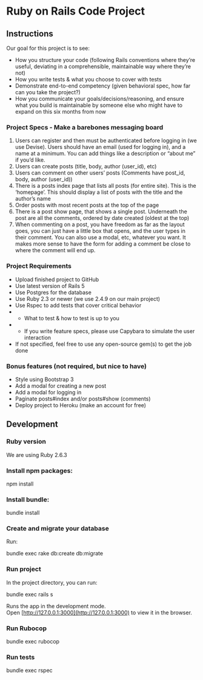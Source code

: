 # Ruby on Rails Code Project

## Instructions

Our goal for this project is to see:

-	How you structure your code (following Rails conventions where they’re useful, deviating in a comprehensible, maintainable way where they’re not)
-	How you write tests & what you choose to cover with tests
-	Demonstrate end-to-end competency (given behavioral spec, how far can you take the project?)
-	How you communicate your goals/decisions/reasoning, and ensure what you build is maintainable by someone else who might have to expand on this six months from now


### Project Specs - Make a barebones messaging board

1.	Users can register and then must be authenticated before logging in (we use Devise). Users should have an email (used for logging in), and a name at a minimum. You can add things like a description or “about me” if you’d like.
2.	Users can create posts (title, body, author (user_id), etc)
3.	Users can comment on other users’ posts (Comments have post_id, body, author (user_id))
4.	There is a posts index page that lists all posts (for entire site). This is the ‘homepage’. This should display a list of posts with the title and the author’s name
5.	Order posts with most recent posts at the top of the page
6.	There is a post show page, that shows a single post. Underneath the post are all the comments, ordered by date created (oldest at the top)
7.	When commenting on a post, you have freedom as far as the layout goes, you can just have a little box that opens, and the user types in their comment. You can also use a modal, etc, whatever you want. It makes more sense to have the form for adding a comment be close to where the comment will end up.


### Project Requirements

-	Upload finished project to GitHub
-	Use latest version of Rails 5
-	Use Postgres for the database
-	Use Ruby 2.3 or newer (we use 2.4.9 on our main project)
-	Use Rspec to add tests that cover critical behavior
- -	What to test & how to test is up to you
- -	If you write feature specs, please use Capybara to simulate the user interaction
- If not specified, feel free to use any open-source gem(s) to get the job done

### Bonus features (not required, but nice to have)
-	Style using Bootstrap 3
-	Add a modal for creating a new post
-	Add a modal for logging in
-	Paginate posts#index and/or posts#show (comments)
-	Deploy project to Heroku (make an account for free)


## Development

### Ruby version

We are using Ruby 2.6.3

### Install npm packages:

  npm install

### Install bundle:

  bundle install

### Create and migrate your database

Run:

  bundle exec rake db:create db:migrate

### Run project

In the project directory, you can run:

  bundle exec rails s

Runs the app in the development mode.<br>
Open [http://127.0.0.1:3000](http://127.0.0.1:3000) to view it in the browser.

### Run Rubocop

  bundle exec rubocop

### Run tests

  bundle exec rspec



